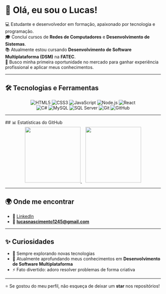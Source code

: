 # 👋 Olá, eu sou o Lucas!

💻 Estudante e desenvolvedor em formação, apaixonado por tecnologia e programação.  
🎓 Concluí cursos de **Redes de Computadores** e **Desenvolvimento de Sistemas**.  
📚 Atualmente estou cursando **Desenvolvimento de Software Multiplataforma (DSM)** na **FATEC**.  
🚀 Busco minha primeira oportunidade no mercado para ganhar experiência profissional e aplicar meus conhecimentos.  

---

## 🛠️ Tecnologias e Ferramentas
<div align="center">

![HTML5](https://img.shields.io/badge/HTML5-E34F26?style=for-the-badge&logo=html5&logoColor=white)
![CSS3](https://img.shields.io/badge/CSS3-1572B6?style=for-the-badge&logo=css3&logoColor=white)
![JavaScript](https://img.shields.io/badge/JavaScript-F7DF1E?style=for-the-badge&logo=javascript&logoColor=black)
![Node.js](https://img.shields.io/badge/Node.js-43853D?style=for-the-badge&logo=node.js&logoColor=white)
![React](https://img.shields.io/badge/React-20232A?style=for-the-badge&logo=react&logoColor=61DAFB)  
![C#](https://img.shields.io/badge/C%23-239120?style=for-the-badge&logo=c-sharp&logoColor=white)
![MySQL](https://img.shields.io/badge/MySQL-005C84?style=for-the-badge&logo=mysql&logoColor=white)
![SQL Server](https://img.shields.io/badge/SQL%20Server-CC2927?style=for-the-badge&logo=microsoft-sql-server&logoColor=white)
![Git](https://img.shields.io/badge/Git-F05033?style=for-the-badge&logo=git&logoColor=white)
![GitHub](https://img.shields.io/badge/GitHub-181717?style=for-the-badge&logo=github&logoColor=white)

</div>

---

</div>## 📊 Estatísticas do GitHub
<div align="center">

<a href="https://github.com/tirolasca">
  <img height="180em" src="https://github-readme-stats.vercel.app/api?username=tirolasca&show_icons=true&theme=dracula"/>
</a>
&nbsp;&nbsp;
<a href="https://github.com/tirolasca">
  <img height="180em" src="https://github-readme-stats.vercel.app/api/top-langs/?username=tirolasca&layout=compact&theme=dracula"/>
</a>

</div>

---

## 🌍 Onde me encontrar
- 💼 [LinkedIn](https://www.linkedin.com/in/lucas-santostec/)  
- 📧 **lucasnascimento1245@gmail.com**  

---

## ✨ Curiosidades
- 🔭 Sempre explorando novas tecnologias  
- 🌱 Atualmente aprofundando meus conhecimentos em **Desenvolvimento de Software Multiplataforma**  
- ⚡ Fato divertido: adoro resolver problemas de forma criativa  

---

⭐ Se gostou do meu perfil, não esqueça de deixar um **star** nos repositórios!
